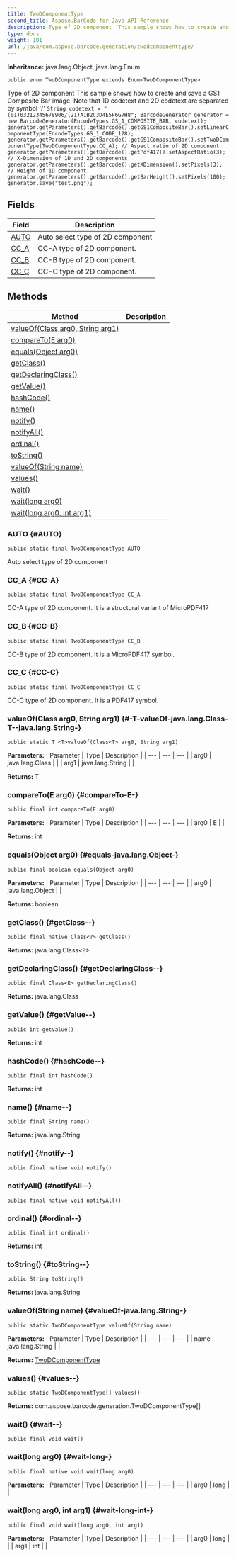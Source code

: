 ```yaml
---
title: TwoDComponentType
second_title: Aspose.BarCode for Java API Reference
description: Type of 2D component  This sample shows how to create and save a GS1 Composite Bar image.
type: docs
weight: 101
url: /java/com.aspose.barcode.generation/twodcomponenttype/
---
```

**Inheritance:**
java.lang.Object, java.lang.Enum
```
public enum TwoDComponentType extends Enum<TwoDComponentType>
```

Type of 2D component  This sample shows how to create and save a GS1 Composite Bar image. Note that 1D codetext and 2D codetext are separated by symbol '/' `String codetext = "(01)03212345678906/(21)A1B2C3D4E5F6G7H8"; BarcodeGenerator generator = new BarcodeGenerator(EncodeTypes.GS_1_COMPOSITE_BAR, codetext); generator.getParameters().getBarcode().getGS1CompositeBar().setLinearComponentType(EncodeTypes.GS_1_CODE_128); generator.getParameters().getBarcode().getGS1CompositeBar().setTwoDComponentType(TwoDComponentType.CC_A); // Aspect ratio of 2D component generator.getParameters().getBarcode().getPdf417().setAspectRatio(3); // X-Dimension of 1D and 2D components generator.getParameters().getBarcode().getXDimension().setPixels(3); // Height of 1D component generator.getParameters().getBarcode().getBarHeight().setPixels(100); generator.save("test.png");`
## Fields

| Field | Description |
| --- | --- |
| [AUTO](#AUTO) | Auto select type of 2D component |
| [CC_A](#CC-A) | CC-A type of 2D component. |
| [CC_B](#CC-B) | CC-B type of 2D component. |
| [CC_C](#CC-C) | CC-C type of 2D component. |
## Methods

| Method | Description |
| --- | --- |
| [<T>valueOf(Class<T> arg0, String arg1)](#-T-valueOf-java.lang.Class-T--java.lang.String-) |  |
| [compareTo(E arg0)](#compareTo-E-) |  |
| [equals(Object arg0)](#equals-java.lang.Object-) |  |
| [getClass()](#getClass--) |  |
| [getDeclaringClass()](#getDeclaringClass--) |  |
| [getValue()](#getValue--) |  |
| [hashCode()](#hashCode--) |  |
| [name()](#name--) |  |
| [notify()](#notify--) |  |
| [notifyAll()](#notifyAll--) |  |
| [ordinal()](#ordinal--) |  |
| [toString()](#toString--) |  |
| [valueOf(String name)](#valueOf-java.lang.String-) |  |
| [values()](#values--) |  |
| [wait()](#wait--) |  |
| [wait(long arg0)](#wait-long-) |  |
| [wait(long arg0, int arg1)](#wait-long-int-) |  |
### AUTO {#AUTO}
```
public static final TwoDComponentType AUTO
```


Auto select type of 2D component

### CC_A {#CC-A}
```
public static final TwoDComponentType CC_A
```


CC-A type of 2D component. It is a structural variant of MicroPDF417

### CC_B {#CC-B}
```
public static final TwoDComponentType CC_B
```


CC-B type of 2D component. It is a MicroPDF417 symbol.

### CC_C {#CC-C}
```
public static final TwoDComponentType CC_C
```


CC-C type of 2D component. It is a PDF417 symbol.

### <T>valueOf(Class<T> arg0, String arg1) {#-T-valueOf-java.lang.Class-T--java.lang.String-}
```
public static T <T>valueOf(Class<T> arg0, String arg1)
```




**Parameters:**
| Parameter | Type | Description |
| --- | --- | --- |
| arg0 | java.lang.Class<T> |  |
| arg1 | java.lang.String |  |

**Returns:**
T
### compareTo(E arg0) {#compareTo-E-}
```
public final int compareTo(E arg0)
```




**Parameters:**
| Parameter | Type | Description |
| --- | --- | --- |
| arg0 | E |  |

**Returns:**
int
### equals(Object arg0) {#equals-java.lang.Object-}
```
public final boolean equals(Object arg0)
```




**Parameters:**
| Parameter | Type | Description |
| --- | --- | --- |
| arg0 | java.lang.Object |  |

**Returns:**
boolean
### getClass() {#getClass--}
```
public final native Class<?> getClass()
```




**Returns:**
java.lang.Class<?>
### getDeclaringClass() {#getDeclaringClass--}
```
public final Class<E> getDeclaringClass()
```




**Returns:**
java.lang.Class<E>
### getValue() {#getValue--}
```
public int getValue()
```




**Returns:**
int
### hashCode() {#hashCode--}
```
public final int hashCode()
```




**Returns:**
int
### name() {#name--}
```
public final String name()
```




**Returns:**
java.lang.String
### notify() {#notify--}
```
public final native void notify()
```




### notifyAll() {#notifyAll--}
```
public final native void notifyAll()
```




### ordinal() {#ordinal--}
```
public final int ordinal()
```




**Returns:**
int
### toString() {#toString--}
```
public String toString()
```




**Returns:**
java.lang.String
### valueOf(String name) {#valueOf-java.lang.String-}
```
public static TwoDComponentType valueOf(String name)
```




**Parameters:**
| Parameter | Type | Description |
| --- | --- | --- |
| name | java.lang.String |  |

**Returns:**
[TwoDComponentType](../../com.aspose.barcode.generation/twodcomponenttype)
### values() {#values--}
```
public static TwoDComponentType[] values()
```




**Returns:**
com.aspose.barcode.generation.TwoDComponentType[]
### wait() {#wait--}
```
public final void wait()
```




### wait(long arg0) {#wait-long-}
```
public final native void wait(long arg0)
```




**Parameters:**
| Parameter | Type | Description |
| --- | --- | --- |
| arg0 | long |  |

### wait(long arg0, int arg1) {#wait-long-int-}
```
public final void wait(long arg0, int arg1)
```




**Parameters:**
| Parameter | Type | Description |
| --- | --- | --- |
| arg0 | long |  |
| arg1 | int |  |

